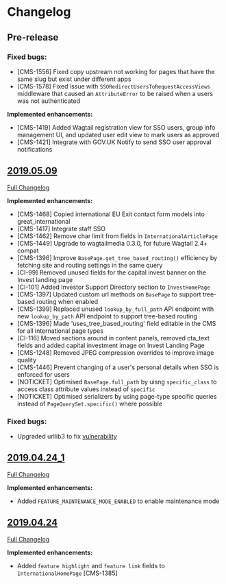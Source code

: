 # Changelog

## Pre-release

### Fixed bugs:

- [CMS-1556] Fixed copy upstream not working for pages that have the same slug but exist under different apps
- [CMS-1578] Fixed issue with `SSORedirectUsersToRequestAccessViews` middleware that caused an `AttributeError` to be raised when a users was not authenticated


**Implemented enhancements:**

- [CMS-1419] Added Wagtail registration view for SSO users, group info management UI, and updated user edit view to mark users as approved
- [CMS-1421] Integrate with GOV.UK Notify to send SSO user approval notifications

## [2019.05.09](https://github.com/uktrade/directory-cms/releases/tag/2019.05.09)
[Full Changelog](https://github.com/uktrade/directory-cms/compare/2019.04.24_1...2019.05.09)

**Implemented enhancements:**

- [CMS-1468] Copied international EU Exit contact form models into great_international
- [CMS-1417] Integrate staff SSO
- [CMS-1462] Remove char limit from fields in `InternationalArticlePage`
- [CMS-1449] Upgrade to wagtailmedia 0.3.0, for future Wagtail 2.4+ compat
- [CMS-1396] Improve `BasePage.get_tree_based_routing()` efficiency by fetching site and routing settings in the same query
- [CI-99] Removed unused fields for the capital invest banner on the Invest landing page
- [CI-101] Added Investor Support Directory section to `InvestHomePage`
- [CMS-1397] Updated custom url methods on `BasePage` to support tree-based routing when enabled
- [CMS-1399] Replaced unused `lookup_by_full_path` API endpoint with new `lookup_by_path` API endpoint to support tree-based routing
- [CMS-1396] Made 'uses_tree_based_routing' field editable in the CMS for all international page types
- [CI-116] Moved sections around in content panels, removed cta_text fields and added capital investment image on Invest Landing Page
- [CMS-1248] Removed JPEG compression overrides to improve image quality
- [CMS-1446] Prevent changing of a user's personal details when SSO is enforced for users
- [NOTICKET] Optimised `BasePage.full_path` by uisng `specific_class` to access class attribute values instead of `specific`
- [NOTICKET] Optimised serializers by using page-type specific queries instead of `PageQuerySet.specific()` where possible


### Fixed bugs:

- Upgraded urllib3 to fix [vulnerability](https://nvd.nist.gov/vuln/detail/CVE-2019-11324)


## [2019.04.24_1](https://github.com/uktrade/directory-cms/releases/tag/2019.04.24_1)
[Full Changelog](https://github.com/uktrade/directory-cms/compare/2019.04.24...2019.04.24_1)

**Implemented enhancements:**

- Added `FEATURE_MAINTENANCE_MODE_ENABLED` to enable maintenance mode


## [2019.04.24](https://github.com/uktrade/directory-cms/releases/tag/2019.04.24)
[Full Changelog](https://github.com/uktrade/directory-cms/compare/2019.04.10...2019.04.24)

**Implemented enhancements:**

- Added `feature highlight` and `feature link` fields to `InternationalHomePage` [CMS-1385]
